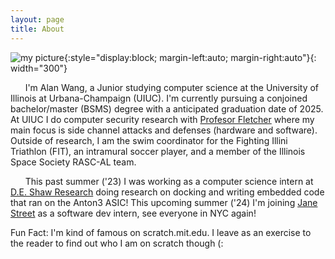 ```yaml
---
layout: page
title: About
---
```


![my picture](/assets/images/my_picture.png){:style="display:block; margin-left:auto; margin-right:auto"}{: width="300"}

&nbsp;&nbsp;&nbsp;&nbsp;&nbsp;&nbsp;I'm Alan Wang, a Junior studying computer science at the University of Illinois at Urbana-Champaign (UIUC). I'm currently pursuing a conjoined bachelor/master (BSMS) degree with a anticipated graduation date of 2025. At UIUC I do computer security research with [Profesor Fletcher](https://cwfletcher.github.io/) where my main focus is side channel attacks and defenses (hardware and software). Outside of research, I am the swim coordinator for the Fighting Illini Triathlon (FIT), an intramural soccer player, and a member of the Illinois Space Society RASC-AL team.  

&nbsp;&nbsp;&nbsp;&nbsp;&nbsp;&nbsp;This past summer ('23) I was working as a computer science intern at [D.E. Shaw Research](https://www.deshawresearch.com/) doing research on docking and writing embedded code that ran on the Anton3 ASIC! This upcoming summer ('24) I'm joining [Jane Street](https://www.janestreet.com/) as a software dev intern, see everyone in NYC again! 

<p class="message">
  Fun Fact: I'm kind of famous on scratch.mit.edu. I leave as an exercise to the reader to find out who I am on scratch though (:
</p>
